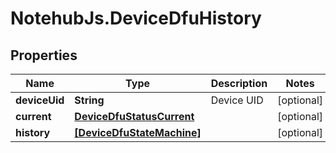 # NotehubJs.DeviceDfuHistory

## Properties

| Name          | Type                                                    | Description | Notes      |
| ------------- | ------------------------------------------------------- | ----------- | ---------- |
| **deviceUid** | **String**                                              | Device UID  | [optional] |
| **current**   | [**DeviceDfuStatusCurrent**](DeviceDfuStatusCurrent.md) |             | [optional] |
| **history**   | [**[DeviceDfuStateMachine]**](DeviceDfuStateMachine.md) |             | [optional] |
